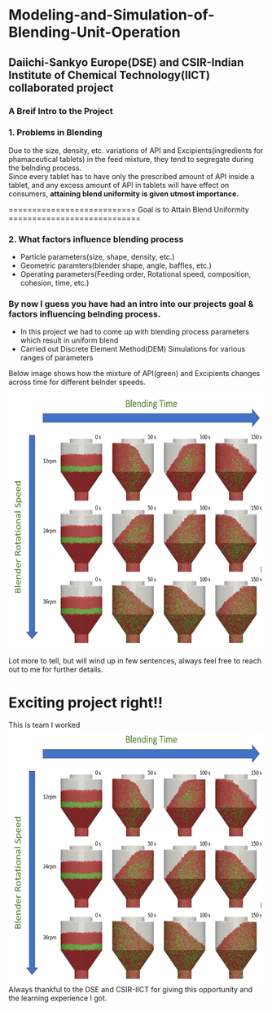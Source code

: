 # Modeling-and-Simulation-of-Blending-Unit-Operation
## Daiichi-Sankyo Europe(DSE) and CSIR-Indian Institute of Chemical Technology(IICT) collaborated project <br>

### A Breif Intro to the Project <br>
### 1. Problems in Blending

Due to the size, density, etc. variations of API and Excipients(ingredients for phamaceutical tablets) in the feed mixture, they tend to segregate during the belnding process.<br>
Since every tablet has to have only the prescribed amount of API inside a tablet, and any excess amount of API in tablets will have effect on consumers, **attaining blend uniformity is given utmost importance.** <br>

=========================== Goal is to Attain Blend Uniformity ============================

### 2. What factors influence blending process
- Particle parameters(size, shape, density, etc.)
- Geometric paramters(blender shape, angle, baffles, etc.)
- Operating parameters(Feeding order, Rotational speed, composition, cohesion, time, etc.)

### By now I guess you have had an intro into our projects goal & factors influencing belnding process.

- In this project we had to come up with blending process parameters which result in uniform blend
- Carried out Discrete Element Method(DEM) Simulations for various ranges of parameters

Below image shows how the mixture of API(green) and Excipients changes across time for different belnder speeds.

<img src="https://github.com/shivavaddagani/Modeling-and-Simulation-of-Blending-Unit-Operation/blob/master/Images/Picture1.png" alt="alt text" width="600" height="500">

Lot more to tell, but will wind up in few sentences, always feel free to reach out to me for further details.

# Exciting project right!!
This is team I worked
<img src="https://github.com/shivavaddagani/Modeling-and-Simulation-of-Blending-Unit-Operation/blob/master/Images/Picture1.png" alt="alt text" width="600" height="500">
Always thankful to the DSE and CSIR-IICT for giving this opportunity and the learning experience I got.
